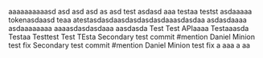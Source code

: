 aaaaaaaaaasd
asd
asd
asd
as
asd
test
asdasd
aaa
testaa
testst
asdaaaaa
tokenasdaasd
teaa
atestasdasdaasdasdasdasdaaasdasdaa
asdasdaaaa
asdaaaaaaaa
aaaasdasdasdaaa
aasdasda
Test Test APIaaaa
Testaaasda
Testaa
Testtest
Test
TEsta
Secondary test commit #mention Daniel Minion test fix
Secondary test commit #mention Daniel Minion test fix
a
aaa
a
aa
